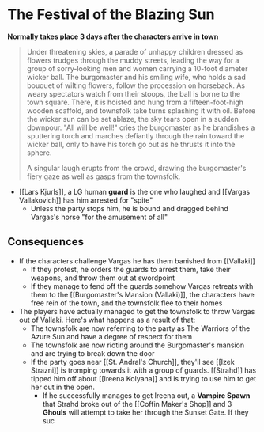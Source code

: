 # The Festival of the Blazing Sun

**Normally takes place 3 days after the characters arrive in town**

> Under threatening skies, a parade of unhappy children dressed as flowers trudges through the muddy streets, leading the way for a group of sorry-looking men and women carrying a 10-foot diameter wicker ball. The burgomaster and his smiling wife, who holds a sad bouquet of wilting flowers, follow the procession on horseback. As weary spectators watch from their stoops, the ball is borne to the town square. There, it is hoisted and hung from a fifteen-foot-high wooden scaffold, and townsfolk take turns splashing it with oil. Before the wicker sun can be set ablaze, the sky tears open in a sudden downpour. "All will be well!" cries the burgomaster as he brandishes a sputtering torch and marches defiantly through the rain toward the wicker ball, only to have his torch go out as he thrusts it into the sphere.
> 
> A singular laugh erupts from the crowd, drawing the burgomaster's fiery gaze as well as gasps from the townsfolk.

* [[Lars Kjurls]], a LG human **guard** is the one who laughed and [[Vargas Vallakovich]] has him arrested for "spite"
  * Unless the party stops him, he is bound and dragged behind Vargas's horse "for the amusement of all"

## Consequences

* If the characters challenge Vargas he has them banished from [[Vallaki]]
  * If they protest, he orders the guards to arrest them, take their weapons, and throw them out at swordpoint
  * If they manage to fend off the guards somehow Vargas retreats with them to the [[Burgomaster's Mansion (Vallaki)]], the characters have free rein of the town, and the townsfolk flee to their homes
* The players have actually managed to get the townsfolk to throw Vargas out of Vallaki. Here's what happens as a result of that:
  * The townsfolk are now referring to the party as The Warriors of the Azure Sun and have a degree of respect for them
  * The townsfolk are now rioting around the Burgomaster's mansion and are trying to break down the door
  * If the party goes near [[St. Andral's Church]], they'll see [[Izek Strazni]] is tromping towards it with a group of guards. [[Strahd]] has tipped him off about [[Ireena Kolyana]] and is trying to use him to get her out in the open.
    * If he successfully manages to get Ireena out, a **Vampire Spawn** that Strahd broke out of the [[Coffin Maker's Shop]] and 3 **Ghouls** will attempt to take her through the Sunset Gate. If they suc